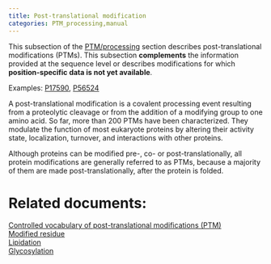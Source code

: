 ```yaml
---
title: Post-translational modification
categories: PTM_processing,manual
---
```


This subsection of the [PTM/processing](https://www.uniprot.org/help/ptm%5Fprocessing%5Fsection) section describes post-translational modifications (PTMs). This subsection **complements** the information provided at the sequence level or describes modifications for which **position-specific data is not yet available**.

Examples: [P17590](https://www.uniprot.org/uniprotkb/P17590#ptm%5Fprocessing), [P56524](https://www.uniprot.org/uniprotkb/P56524#ptm%5Fprocessing)

A post-translational modification is a covalent processing event resulting from a proteolytic cleavage or from the addition of a modifying group to one amino acid. So far, more than 200 PTMs have been characterized. They modulate the function of most eukaryote proteins by altering their activity state, localization, turnover, and interactions with other proteins.

Although proteins can be modified pre-, co- or post-translationally, all protein modifications are generally referred to as PTMs, because a majority of them are made post-translationally, after the protein is folded.

# Related documents:

[Controlled vocabulary of post-translational modifications (PTM)](https://ftp.uniprot.org/pub/databases/uniprot/current_release/knowledgebase/complete/docs/ptmlist)  
[Modified residue](https://www.uniprot.org/help/mod%5Fres)  
[Lipidation](https://www.uniprot.org/help/lipid)  
[Glycosylation](https://www.uniprot.org/help/carbohyd)
